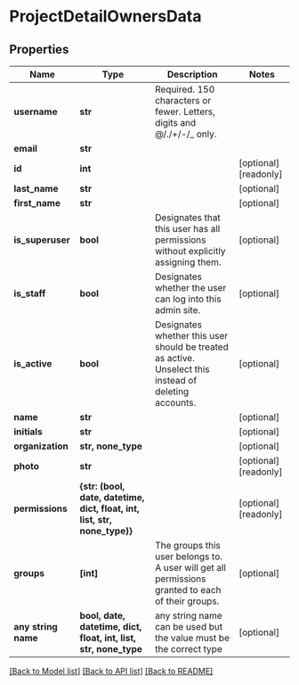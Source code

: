 # ProjectDetailOwnersData


## Properties
Name | Type | Description | Notes
------------ | ------------- | ------------- | -------------
**username** | **str** | Required. 150 characters or fewer. Letters, digits and @/./+/-/_ only. | 
**email** | **str** |  | 
**id** | **int** |  | [optional] [readonly] 
**last_name** | **str** |  | [optional] 
**first_name** | **str** |  | [optional] 
**is_superuser** | **bool** | Designates that this user has all permissions without explicitly assigning them. | [optional] 
**is_staff** | **bool** | Designates whether the user can log into this admin site. | [optional] 
**is_active** | **bool** | Designates whether this user should be treated as active. Unselect this instead of deleting accounts. | [optional] 
**name** | **str** |  | [optional] 
**initials** | **str** |  | [optional] 
**organization** | **str, none_type** |  | [optional] 
**photo** | **str** |  | [optional] [readonly] 
**permissions** | **{str: (bool, date, datetime, dict, float, int, list, str, none_type)}** |  | [optional] [readonly] 
**groups** | **[int]** | The groups this user belongs to. A user will get all permissions granted to each of their groups. | [optional] 
**any string name** | **bool, date, datetime, dict, float, int, list, str, none_type** | any string name can be used but the value must be the correct type | [optional]

[[Back to Model list]](../README.md#documentation-for-models) [[Back to API list]](../README.md#documentation-for-api-endpoints) [[Back to README]](../README.md)


